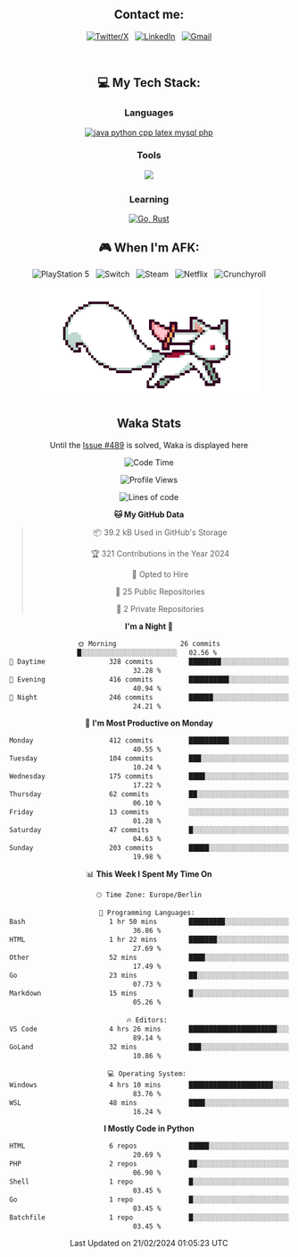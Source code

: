 <div align="center">

## Contact me:

[![Twitter/X](https://skillicons.dev/icons?i=twitter)](https://twitter.com/erikskopp) &nbsp;
[![LinkedIn](https://skillicons.dev/icons?i=linkedin)](www.linkedin.com/in/erik-skopp) &nbsp;
[![Gmail](https://skillicons.dev/icons?i=gmail)](mailto:skopp.erik@gmail.com)

<div align="center">
<br>

## 💻 My Tech Stack:

### Languages

[![java python cpp latex mysql php](https://skillicons.dev/icons?i=java,python,cpp,latex,mysql,php)](https://skillicons.dev)

### Tools

[![](https://skillicons.dev/icons?i=matlab,azure,bash,git,github,vscode)](https://skillicons.dev)

### Learning

[![Go, Rust](https://skillicons.dev/icons?i=go,rust)](https://skillicons.dev)

<!--
## 🏆 My Stats:

<p>
    <img height=175 alt="GitHub Stats" src="https://github-readme-stats.vercel.app/api?username=eskopp&show_icons=true&count_private=true&theme=dark" />&nbsp;&nbsp;
    <br><br>
    <img height=175 alt="Most Used Languages" src="https://github-readme-stats.vercel.app/api/top-langs/?username=eskopp&layout=compact&theme=dark" />&nbsp;&nbsp;
</p>
-->

## 🎮 When I'm AFK:

![PlayStation 5](https://img.shields.io/badge/Playstation%205-003791?style=for-the-badge&logo=playstation-5&logoColor=white) &nbsp;
![Switch](https://img.shields.io/badge/Switch-E60012?style=for-the-badge&logo=nintendo-switch&logoColor=white) &nbsp;
![Steam](https://img.shields.io/badge/steam-%23000000.svg?style=for-the-badge&logo=steam&logoColor=white) &nbsp;
![Netflix](https://img.shields.io/badge/Netflix-E50914?style=for-the-badge&logo=netflix&logoColor=white) &nbsp;
![Crunchyroll](https://img.shields.io/badge/Crunchyroll-F47521?style=for-the-badge&logo=crunchyroll&logoColor=white)



<center>
<img src="kyubey.gif" alt="Alt-Text" title="" >


## Waka Stats

<!-- You can view all stats here: [Waka-Stats](./Waka.md)--> 
  Until the [Issue #489](https://github.com/anmol098/waka-readme-stats/issues/499) is solved, Waka is displayed here 



<!--START_SECTION:waka-->
![Code Time](http://img.shields.io/badge/Code%20Time-47%20hrs%2048%20mins-blue)

![Profile Views](http://img.shields.io/badge/Profile%20Views-53-blue)

![Lines of code](https://img.shields.io/badge/From%20Hello%20World%20I%27ve%20Written-519.0%20thousand%20lines%20of%20code-blue)

**🐱 My GitHub Data** 

> 📦 39.2 kB Used in GitHub's Storage 
 > 
> 🏆 321 Contributions in the Year 2024
 > 
> 💼 Opted to Hire
 > 
> 📜 25 Public Repositories 
 > 
> 🔑 2 Private Repositories 
 > 
**I'm a Night 🦉** 

```text
🌞 Morning                26 commits          █░░░░░░░░░░░░░░░░░░░░░░░░   02.56 % 
🌆 Daytime                328 commits         ████████░░░░░░░░░░░░░░░░░   32.28 % 
🌃 Evening                416 commits         ██████████░░░░░░░░░░░░░░░   40.94 % 
🌙 Night                  246 commits         ██████░░░░░░░░░░░░░░░░░░░   24.21 % 
```
📅 **I'm Most Productive on Monday** 

```text
Monday                   412 commits         ██████████░░░░░░░░░░░░░░░   40.55 % 
Tuesday                  104 commits         ███░░░░░░░░░░░░░░░░░░░░░░   10.24 % 
Wednesday                175 commits         ████░░░░░░░░░░░░░░░░░░░░░   17.22 % 
Thursday                 62 commits          ██░░░░░░░░░░░░░░░░░░░░░░░   06.10 % 
Friday                   13 commits          ░░░░░░░░░░░░░░░░░░░░░░░░░   01.28 % 
Saturday                 47 commits          █░░░░░░░░░░░░░░░░░░░░░░░░   04.63 % 
Sunday                   203 commits         █████░░░░░░░░░░░░░░░░░░░░   19.98 % 
```


📊 **This Week I Spent My Time On** 

```text
🕑︎ Time Zone: Europe/Berlin

💬 Programming Languages: 
Bash                     1 hr 50 mins        █████████░░░░░░░░░░░░░░░░   36.86 % 
HTML                     1 hr 22 mins        ███████░░░░░░░░░░░░░░░░░░   27.69 % 
Other                    52 mins             ████░░░░░░░░░░░░░░░░░░░░░   17.49 % 
Go                       23 mins             ██░░░░░░░░░░░░░░░░░░░░░░░   07.73 % 
Markdown                 15 mins             █░░░░░░░░░░░░░░░░░░░░░░░░   05.26 % 

🔥 Editors: 
VS Code                  4 hrs 26 mins       ██████████████████████░░░   89.14 % 
GoLand                   32 mins             ███░░░░░░░░░░░░░░░░░░░░░░   10.86 % 

💻 Operating System: 
Windows                  4 hrs 10 mins       █████████████████████░░░░   83.76 % 
WSL                      48 mins             ████░░░░░░░░░░░░░░░░░░░░░   16.24 % 
```

**I Mostly Code in Python** 

```text
HTML                     6 repos             █████░░░░░░░░░░░░░░░░░░░░   20.69 % 
PHP                      2 repos             ██░░░░░░░░░░░░░░░░░░░░░░░   06.90 % 
Shell                    1 repo              █░░░░░░░░░░░░░░░░░░░░░░░░   03.45 % 
Go                       1 repo              █░░░░░░░░░░░░░░░░░░░░░░░░   03.45 % 
Batchfile                1 repo              █░░░░░░░░░░░░░░░░░░░░░░░░   03.45 % 
```




 Last Updated on 21/02/2024 01:05:23 UTC
<!--END_SECTION:waka-->


</center>
</div>

